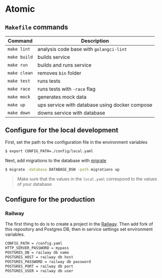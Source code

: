 # Atomic

## `Makefile` commands

| Command      | Description                                    |
|--------------|------------------------------------------------|
| `make lint`  | analysis code base with `golangci-lint`        |
| `make build` | builds service                                 |
| `make run`   | builds and runs service                        |
| `make clean` | removes `bin` folder                           |
| `make test`  | runs tests                                     |
| `make race`  | runs tests with `-race` flag                   |
| `make mock`  | generates mock data                            |
| `make up`    | ups service with database using docker compose |
| `make down`  | downs service with database                    |

## Configure for the local development

First, set the path to the configuration file in the environment variables

```bash
$ export CONFIG_PATH=./config/local.yaml
```

Next, add migrations to the database with [migrate](https://github.com/golang-migrate/migrate)

```bash
$ migrate -database DATABASE_DSN -path migrations up
```

> Make sure that the values in the `local.yaml` correspond to the values of your database

## Configure for the production

### Railway

The first thing to do is to create a project in the [Railway](https://railway.app/). Then add fork of this repository and Postgres DB, then in service settings set environment variables.

```bash
CONFIG_PATH = /config.yaml
HTTP_SERVER_PASSWORD = mypass
POSTGRES_DB = railway db name
POSTGRES_HOST = railway db host
POSTGRES_PASSWORD = railway db password
POSTGRES_PORT = railway db port
POSTGRES_USER = railway db user
```
